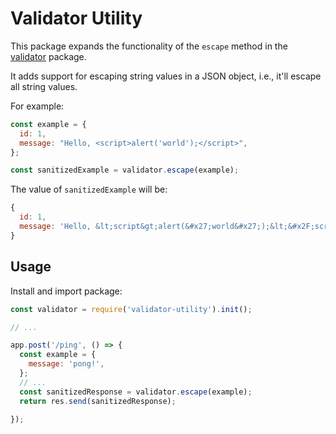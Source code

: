 # Validator Utility

This package expands the functionality of the `escape` method in the [validator](https://www.npmjs.com/package/validator) package.

It adds support for escaping string values in a JSON object, i.e., it'll escape all string values.

For example:
```js
const example = {
  id: 1,
  message: "Hello, <script>alert('world');</script>",
};

const sanitizedExample = validator.escape(example);
```
The value of `sanitizedExample` will be:
```js
{
  id: 1,
  message: 'Hello, &lt;script&gt;alert(&#x27;world&#x27;);&lt;&#x2F;script&gt;',
}
```

## Usage

Install and import package:

```js
const validator = require('validator-utility').init();

// ...

app.post('/ping', () => {
  const example = {
    message: 'pong!',
  };
  // ...
  const sanitizedResponse = validator.escape(example);
  return res.send(sanitizedResponse);

});
```

